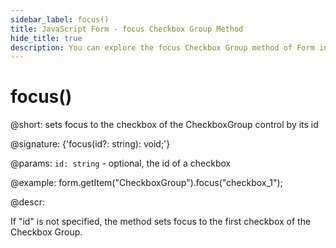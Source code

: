 ```yaml
---
sidebar_label: focus()
title: JavaScript Form - focus Checkbox Group Method 
hide_title: true
description: You can explore the focus Checkbox Group method of Form in the documentation of the DHTMLX JavaScript UI library. Browse developer guides and API reference, try out code examples and live demos, and download a free 30-day evaluation version of DHTMLX Suite 7.
---
```

 
# focus()

@short: sets focus to the checkbox of the CheckboxGroup control by its id

@signature: {'focus(id?: string): void;'}

@params:
`id: string` - optional, the id of a checkbox

@example:
form.getItem("CheckboxGroup").focus("checkbox_1");

@descr:

If "id" is not specified, the method sets focus to the first checkbox of the Checkbox Group.
